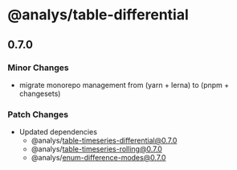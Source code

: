 # @analys/table-differential

## 0.7.0

### Minor Changes

- migrate monorepo management from (yarn + lerna) to (pnpm + changesets)

### Patch Changes

- Updated dependencies
  - @analys/table-timeseries-differential@0.7.0
  - @analys/table-timeseries-rolling@0.7.0
  - @analys/enum-difference-modes@0.7.0
